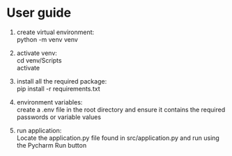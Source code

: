 # User guide
1. create virtual environment:\
python -m venv venv

2. activate venv:\
cd venv/Scripts\
activate

3. install all the required package:\
pip install -r requirements.txt

4. environment variables:\
create a .env file in the root directory and ensure it contains the required passwords or variable values

6. run application:\
Locate the application.py file found in src/application.py and run using the Pycharm Run button
